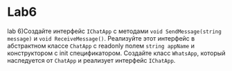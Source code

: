 # Lab6
lab 6)Создайте интерфейс `IChatApp` с методами `void SendMessage(string
message)` и `void ReceiveMessage()`. Реализуйте этот интерфейс в
абстрактном классе `ChatApp` с readonly полем `string appName` и
конструктором с init спецификатором. Создайте класс `WhatsApp`,
который наследуется от `ChatApp` и реализует интерфейс `IChatApp`.
